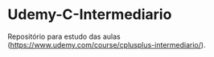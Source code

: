 # Udemy-C-Intermediario
Repositório para estudo das aulas (https://www.udemy.com/course/cplusplus-intermediario/).
